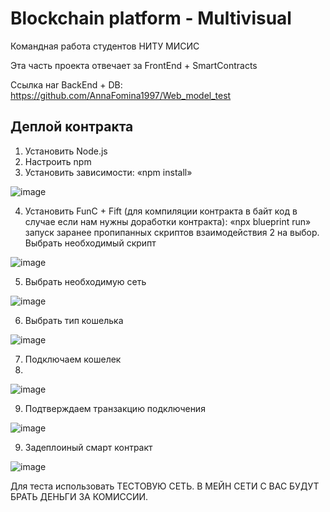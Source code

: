 # Blockchain platform - Multivisual 

Командная работа студентов НИТУ МИСИС

Эта часть проекта отвечает за  FrontEnd + SmartContracts

Ссылка наr BackEnd + DB: https://github.com/AnnaFomina1997/Web_model_test


## Деплой контракта
1.	Установить Node.js
2.	Настроить npm
3.	Установить зависимости: «npm install»
 
![image](https://github.com/AnnaFomina1997/ton-dapp-test/assets/102873833/63d0c35e-5e62-4ace-8d30-61540cf23a33)

4.	Установить FunC + Fift (для компиляции контракта в байт код в случае если нам нужны доработки контракта): «npx blueprint run» запуск заранее пропипанных скриптов взаимодействия 2 на выбор. Выбрать необходимый скрипт 

![image](https://github.com/AnnaFomina1997/ton-dapp-test/assets/102873833/14bd9496-e238-45b5-b618-028353374d7f)

5.	Выбрать необходимую сеть 
 
![image](https://github.com/AnnaFomina1997/ton-dapp-test/assets/102873833/60cf11a7-d650-4b2f-a472-f35c4ade3e5e)

6.	Выбрать тип кошелька

![image](https://github.com/AnnaFomina1997/ton-dapp-test/assets/102873833/df987259-2dfb-44b3-a389-10a7823ca4ce)

7.	Подключаем кошелек
8.	
 ![image](https://github.com/AnnaFomina1997/ton-dapp-test/assets/102873833/9829fd1f-2648-4972-b919-bdb96fa2701a)

9.	Подтверждаем транзакцию подключения
 
![image](https://github.com/AnnaFomina1997/ton-dapp-test/assets/102873833/fe97b45c-318d-4468-ae7c-97641bf49525)

9.	Задеплоиный смарт контракт
 
![image](https://github.com/AnnaFomina1997/ton-dapp-test/assets/102873833/d3b9f217-e04d-4160-af5b-4f52151bd854)


Для теста использовать ТЕСТОВУЮ СЕТЬ. В МЕЙН СЕТИ С ВАС БУДУТ БРАТЬ ДЕНЬГИ ЗА КОМИССИИ. 

